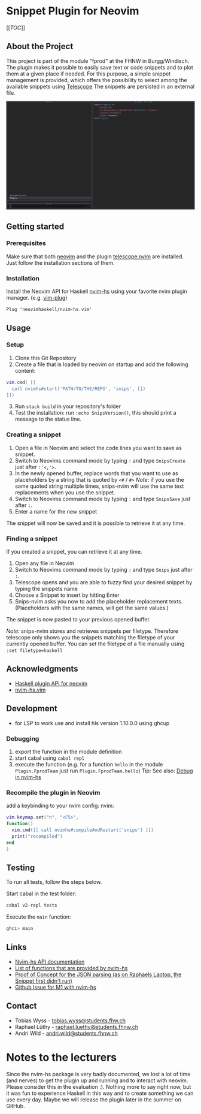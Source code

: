 # Snippet Plugin for Neovim

[[_TOC_]]

## About the Project
This project is part of the module "fprod" at the FHNW in Burgg/Windisch.
The plugin makes it possible to easily save text or code snippets and to plot 
them at a given place if needed. 
For this purpose, a simple snippet management is provided, 
which offers the possibility to select among the available snippets using [Telescope](https://github.com/nvim-telescope/telescope.nvim)
The snippets are persisted in an external file.

![screenshot](./screenshot.png)

## Getting started

### Prerequisites

Make sure that both [neovim](https://neovim.io/) and the plugin [telescope.nvim](https://github.com/nvim-telescope/telescope.nvim#installation) are installed.
Just follow the installation sections of them.

### Installation

Install the Neovim API for Haskell [nvim-hs](https://github.com/neovimhaskell/nvim-hs) using your favorite nvim plugin manager. (e.g. [vim-plug](https://github.com/junegunn/vim-plug))

```vimL
Plug 'neovimhaskell/nvim-hs.vim'
```

## Usage
### Setup
1. Clone this Git Repository
2. Create a file that is loaded by neovim on startup and add the following content:
```lua
vim.cmd( [[ 
  call nvimhs#start('PATH/TO/THE/REPO', 'snips', []) 
]])
```
3. Run `stack build` in your repository's folder
4. Test the installation: run `:echo SnipsVersion()`, this should print a message to the status line.

### Creating a snippet
1. Open a file in Neovim and select the code lines you want to save as snippet.
2. Switch to Neovims command mode by typing `:` and type `SnipsCreate` just after `:'<,'>`.
3. In the newly opened buffer, replace words that you want to use as placeholders by a string that is quoted by `<#` / `#>`
    _Note_: if you use the same quoted string multiple times, snips-nvim will use the same text replacements when you use the snippet.
4. Switch to Neovims command mode by typing `:` and type `SnipsSave` just after `:`.
5. Enter a name for the new snippet

The snippet will now be saved and it is possible to retrieve it at any time.

### Finding a snippet
If you created a snippet, you can retrieve it at any time.
1. Open any file in Neovim
2. Switch to Neovims command mode by typing `:` and type `Snips` just after `:`.
3. Telescope opens and you are able to fuzzy find your desired snippet by typing the snippets name
4. Choose a Snippet to insert by hitting Enter
5. Snips-nvim asks you now to add the placeholder replacement texts. (Placeholders with the same names, will get the same values.)

The snippet is now pasted to your previous opened buffer.

_Note:_ snips-nvim stores and retrieves snippets per filetype. Therefore telescope only shows you the snippets matching the filetype of your currently opened buffer. 
You can set the filetype of a file manually using `:set filetype=haskell`

## Acknowledgments
* [Haskell plugin API for neovim](https://hackage.haskell.org/package/nvim-hs)
* [nvim-hs.vim](https://github.com/neovimhaskell/nvim-hs.vim)

## Development
- for LSP to work use and install hls version 1.10.0.0 using ghcup

### Debugging
1. export the function in the module definition
2. start cabal using `cabal repl`
3. execute the function (e.g. for a function `hello` in the module `Plugin.FprodTeam` just run `Plugin.FprodTeam.hello`)
Tip: See also: [Debug in nvim-hs](https://hackage.haskell.org/package/nvim-hs-0.2.4/docs/Neovim-Debug.html#v:debug)

### Recompile the plugin in Neovim
add a keybinding to your nvim config:
  nvim: 
  ```lua
vim.keymap.set("n", "<F5>",
  function()
    vim.cmd([[ call nvimhs#compileAndRestart('snips') ]])
    print("recompiled")
  end
)
```

## Testing
To run all tests, follow the steps below.

Start cabal in the test folder:
```sh
cabal v2-repl tests
```
Execute the `main` function:
```sh
ghci> main
```

## Links
* [Nvim-hs API documentation](https://hackage.haskell.org/package/nvim-hs-2.1.0.4)
* [List of functions that are provided by nvim-hs](https://hackage.haskell.org/package/nvim-hs-2.1.0.4/docs/Neovim-API-Text.html#v:vim_command_output)
* [Proof of Concept for the JSON parsing (as on Raphaels Laptop, the Snippet first didn't run)](https://github.com/raphaelluethy/haskell-json)
* [Github Issue for M1 with nvim-hs](https://github.com/neovimhaskell/nvim-hs/issues/114#issuecomment-1555978729)


## Contact
- Tobias Wyss - tobias.wyss@students.fhw.ch
- Raphael Lüthy - raphael.luethy@students.fhnw.ch
- Andri Wild - andri.wild@students.fhnw.ch 

# Notes to the lecturers
Since the nvim-hs package is very badly documented, we lost a lot of time (and nerves) to get the plugin up and running and to interact with neovim. Please consider this in the evaluation :).
Nothing more to say right now, but it was fun to experience Haskell in this way and to create something we can use every day. Maybe we will release the plugin later in the summer on GitHub.
